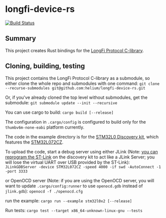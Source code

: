 # longfi-device-rs
[![Build Status](https://travis-ci.com/helium/longfi-device.svg?token=35YrBmyVB8LNrXzjrRop&branch=master)](https://travis-ci.com/helium/longfi-device-rs)

## Summary

This project creates Rust bindings for the [LongFi Protocol C-library](https://github.com/helium/longfi-device).

## Cloning, building, testing

This project contains the LongFi Protocol C-library as a submodule, so either clone the whole repo and submodules with one command:
	`git clone --recurse-submodules git@github.com:helium/longfi-device-rs.git`

Or, if you've already cloned the top level without submodules, get the submodule:
	`git submodule update --init --recursive`

You can use cargo to build:
	`cargo build [--release]`

The configuration in `.cargo/config` is configured to build only for the `thumbv6m-none-eabi` platform currently.

The code in the example directory is for the [STM32L0 Discovery kit](https://www.st.com/en/evaluation-tools/b-l072z-lrwan1.html), which features the [STM32L072CZ](https://www.st.com/en/microcontrollers-microprocessors/stm32l072cz.html).

To upload the code, start a debug server using either JLink (Note: [you can reprogram the ST-Link](https://www.segger.com/products/debug-probes/j-link/models/other-j-links/st-link-on-board/) on the discovery kit to act like a JLink Server; you will lose the virtual UART over USB provided by the ST-Link):
	`JLinkGDBServer -device STM32L072CZ -speed 4000 -if swd -AutoConnect -1 -port 3333`

or OpenOCD server (Note: if you are using the OpenOCD server, you will want to update `.cargo/config:runner` to use `openocd.gdb` instead of `jlink.gdb`):
	`openocd -f ./openocd.cfg`

run the example:
	`cargo run --example stm32l0x2 [--release]`

Run tests:
    `cargo test --target x86_64-unknown-linux-gnu --tests`
